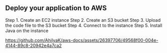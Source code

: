
## Deploy your application to AWS


Step 1. Create an EC2 instance
Step 2. Create an S3 bucket
Step 3. Upload the code file to the S3 bucket
Step 4. Connect to the instance
Step 5. Install Java on the instance


https://github.com/AhilyaK/aws-docs/assets/26397706/49568f00-004e-4144-89c8-20942e4a7ca2








